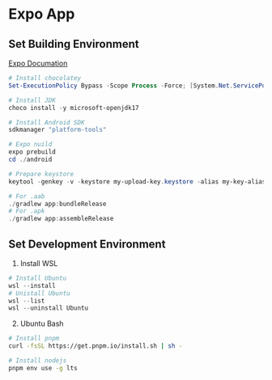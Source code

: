 # Expo App

## Set Building Environment

[Expo Documation](https://docs.expo.dev/guides/local-app-production/)

```powershell
# Install chocolatey
Set-ExecutionPolicy Bypass -Scope Process -Force; [System.Net.ServicePointManager]::SecurityProtocol = [System.Net.ServicePointManager]::SecurityProtocol -bor 3072; iex ((New-Object System.Net.WebClient).DownloadString('https://community.chocolatey.org/install.ps1'))

# Install JDK
choco install -y microsoft-openjdk17

# Install Android SDK
sdkmanager "platform-tools"

# Expo nuild
expo prebuild
cd ./android

# Prepare keystore
keytool -genkey -v -keystore my-upload-key.keystore -alias my-key-alias -keyalg RSA -keysize 2048 -validity 10000

# For .aab
./gradlew app:bundleRelease
# For .apk
./gradlew app:assembleRelease
```

## Set Development Environment

1. Install WSL

```powershell
# Install Ubuntu
wsl --install
# Unistall Ubuntu
wsl --list
wsl --uninstall Ubuntu
```

2. Ubuntu Bash

```bash
# Install pnpm
curl -fsSL https://get.pnpm.io/install.sh | sh -

# Install nodejs
pnpm env use -g lts
```
